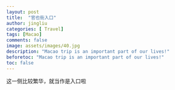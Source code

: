 ```yaml
---
layout: post
title:  "官也街入口"
author: jingliu
categories: [ Travel]
tags: [Macao]
comments: false
image: assets/images/40.jpg
description: "Macao trip is an important part of our lives!"
beforetoc: "Macao trip is an important part of our lives!"
toc: false
---
```

  
这一侧比较繁华，就当作是入口啦
